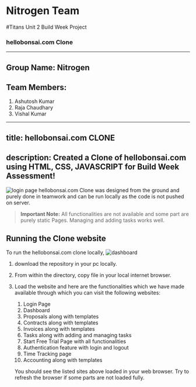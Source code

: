 # Nitrogen Team
#Titans Unit 2 Build Week Project
### hellobonsai.com Clone
---
Group Name: Nitrogen
---
Team Members:
---
1. Ashutosh Kumar
2. Raja Chaudhary
3. Vishal Kumar
---
title: hellobonsai.com CLONE
---
description: Created a Clone of hellobonsai.com using HTML, CSS, JAVASCRIPT for Build Week Assessment!
---
![login page](https://user-images.githubusercontent.com/40117155/103502830-83d8d600-4e78-11eb-9783-d981bd922bba.png)
hellobonsai.com Clone was designed from the ground and purely done in teamwork and can be run locally as the code is not pushed on server.

> **Important Note:** All functionalities are not available and some part are purely static Pages. Managing and adding tasks works well.

## Running the Clone website

To run the hellobonsai.com clone locally, 
![dashboard](https://user-images.githubusercontent.com/40117155/103502830-83d8d600-4e78-11eb-9783-d981bd922bba.png)
1.  download the repository in your pc locally.
2.  From within the directory, copy file in your local internet browser.
3.  Load the website and here are the functionalities which we have made available through which you can visit the following websites:
    1. Login Page
    2. Dashboard
    3. Proposals along with templates
    4. Contracts along with templates
    5. Invoices along with templates
    6. Tasks along with adding and managing tasks
    7. Start Free Trial Page with all functionalities
    8. Authentication feature with login and logout
    9. Time Tracking page
    10. Accounting along with templates

    You should see the listed sites above loaded in your web browser. Try to refresh the browser if some parts are not loaded fully. 
    
